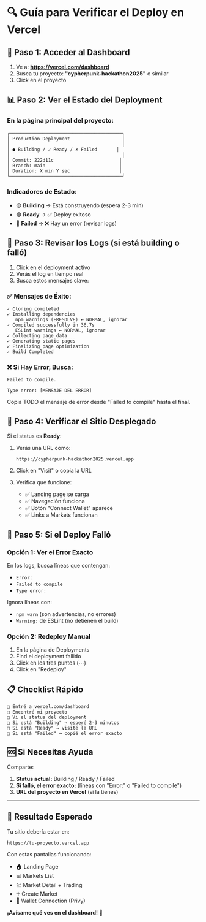 # 🔍 Guía para Verificar el Deploy en Vercel

## 📍 **Paso 1: Acceder al Dashboard**

1. Ve a: **https://vercel.com/dashboard**
2. Busca tu proyecto: **"cypherpunk-hackathon2025"** o similar
3. Click en el proyecto

## 📊 **Paso 2: Ver el Estado del Deployment**

### **En la página principal del proyecto:**

```
┌─────────────────────────────────────────┐
│ Production Deployment                   │
│                                         │
│ ● Building / ✓ Ready / ✗ Failed       │
│                                         │
│ Commit: 222d11c                        │
│ Branch: main                           │
│ Duration: X min Y sec                  │
└─────────────────────────────────────────┘
```

### **Indicadores de Estado:**

- 🟡 **Building** → Está construyendo (espera 2-3 min)
- 🟢 **Ready** → ✅ Deploy exitoso
- 🔴 **Failed** → ❌ Hay un error (revisar logs)

## 📝 **Paso 3: Revisar los Logs (si está building o falló)**

1. Click en el deployment activo
2. Verás el log en tiempo real
3. Busca estos mensajes clave:

### **✅ Mensajes de Éxito:**

```
✓ Cloning completed
✓ Installing dependencies
   npm warnings (ERESOLVE) ← NORMAL, ignorar
✓ Compiled successfully in 36.7s
   ESLint warnings ← NORMAL, ignorar
✓ Collecting page data
✓ Generating static pages
✓ Finalizing page optimization
✓ Build Completed
```

### **❌ Si Hay Error, Busca:**

```
Failed to compile.

Type error: [MENSAJE DEL ERROR]
```

Copia TODO el mensaje de error desde "Failed to compile" hasta el final.

## 🎯 **Paso 4: Verificar el Sitio Desplegado**

Si el status es **Ready**:

1. Verás una URL como:

   ```
   https://cypherpunk-hackathon2025.vercel.app
   ```

2. Click en "Visit" o copia la URL

3. Verifica que funcione:
   - ✅ Landing page se carga
   - ✅ Navegación funciona
   - ✅ Botón "Connect Wallet" aparece
   - ✅ Links a Markets funcionan

## 🔧 **Paso 5: Si el Deploy Falló**

### **Opción 1: Ver el Error Exacto**

En los logs, busca líneas que contengan:

- `Error:`
- `Failed to compile`
- `Type error:`

Ignora líneas con:

- `npm warn` (son advertencias, no errores)
- `Warning:` de ESLint (no detienen el build)

### **Opción 2: Redeploy Manual**

1. En la página de Deployments
2. Find el deployment fallido
3. Click en los tres puntos (⋯)
4. Click en "Redeploy"

## 📋 **Checklist Rápido**

```
□ Entré a vercel.com/dashboard
□ Encontré mi proyecto
□ Vi el status del deployment
□ Si está "Building" → esperé 2-3 minutos
□ Si está "Ready" → visité la URL
□ Si está "Failed" → copié el error exacto
```

## 🆘 **Si Necesitas Ayuda**

Comparte:

1. **Status actual:** Building / Ready / Failed
2. **Si falló, el error exacto:** (líneas con "Error:" o "Failed to compile")
3. **URL del proyecto en Vercel** (si la tienes)

---

## 🎯 **Resultado Esperado**

Tu sitio debería estar en:

```
https://tu-proyecto.vercel.app
```

Con estas pantallas funcionando:

- 🏠 Landing Page
- 📊 Markets List
- 💹 Market Detail + Trading
- ➕ Create Market
- 🔗 Wallet Connection (Privy)

**¡Avísame qué ves en el dashboard! 🚀**

